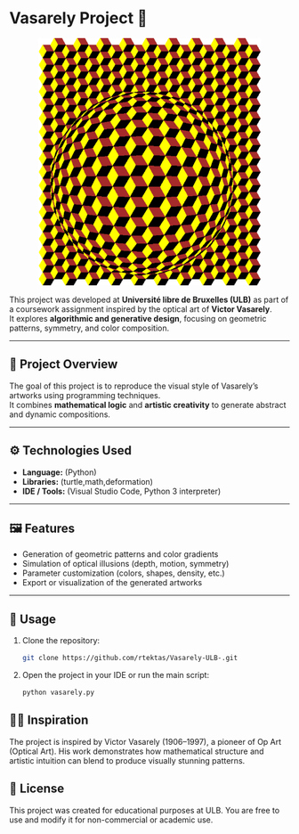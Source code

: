 # Vasarely Project 🎨

<p align="center">
  <img src="vasarely.png" alt="Vasarely Project Preview" width="400">
</p>


This project was developed at **Université libre de Bruxelles (ULB)** as part of a coursework assignment inspired by the optical art of **Victor Vasarely**.  
It explores **algorithmic and generative design**, focusing on geometric patterns, symmetry, and color composition.

---

## 🧠 Project Overview

The goal of this project is to reproduce the visual style of Vasarely’s artworks using programming techniques.  
It combines **mathematical logic** and **artistic creativity** to generate abstract and dynamic compositions.

---

## ⚙️ Technologies Used

- **Language:** (Python)
- **Libraries:** (turtle,math,deformation)
- **IDE / Tools:** (Visual Studio Code, Python 3 interpreter)

---

## 🖼️ Features

- Generation of geometric patterns and color gradients  
- Simulation of optical illusions (depth, motion, symmetry)  
- Parameter customization (colors, shapes, density, etc.)  
- Export or visualization of the generated artworks  

---

## 🚀 Usage

1. Clone the repository:
   ```bash
   git clone https://github.com/rtektas/Vasarely-ULB-.git

2. Open the project in your IDE or run the main script:
   ```bash
   python vasarely.py

## 👩‍🎨 Inspiration

The project is inspired by Victor Vasarely (1906–1997), a pioneer of Op Art (Optical Art).
His work demonstrates how mathematical structure and artistic intuition can blend to produce visually stunning patterns.

## 🧾 License

This project was created for educational purposes at ULB.
You are free to use and modify it for non-commercial or academic use.
   
